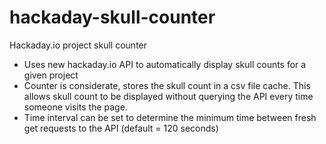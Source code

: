 # hackaday-skull-counter
Hackaday.io project skull counter
- Uses new hackaday.io API to automatically display skull counts for a given project
- Counter is considerate, stores the skull count in a csv file cache.  This allows skull count to be displayed without querying the API every time someone visits the page.
- Time interval can be set to determine the minimum time between fresh get requests to the API (default = 120 seconds)

